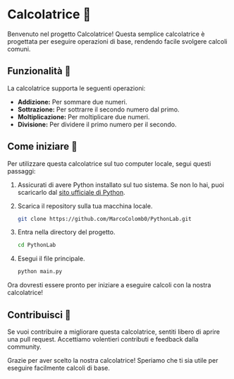 # Calcolatrice  🚀

Benvenuto nel progetto Calcolatrice! Questa semplice calcolatrice è progettata per eseguire operazioni di base, rendendo facile svolgere calcoli comuni.

## Funzionalità 🧮

La calcolatrice supporta le seguenti operazioni:

- **Addizione:** Per sommare due numeri.
- **Sottrazione:** Per sottrarre il secondo numero dal primo.
- **Moltiplicazione:** Per moltiplicare due numeri.
- **Divisione:** Per dividere il primo numero per il secondo.

## Come iniziare 🚀

Per utilizzare questa calcolatrice sul tuo computer locale, segui questi passaggi:

1. Assicurati di avere Python installato sul tuo sistema. Se non lo hai, puoi scaricarlo dal [sito ufficiale di Python](https://www.python.org/).

2. Scarica il repository sulla tua macchina locale.

    ```bash
    git clone https://github.com/MarcoColomb0/PythonLab.git
    ```

3. Entra nella directory del progetto.

    ```bash
    cd PythonLab
    ```

4. Esegui il file principale.

    ```bash
    python main.py
    ```

Ora dovresti essere pronto per iniziare a eseguire calcoli con la nostra calcolatrice!

## Contribuisci 🤝

Se vuoi contribuire a migliorare questa calcolatrice, sentiti libero di aprire una pull request. Accettiamo volentieri contributi e feedback dalla community.

Grazie per aver scelto la nostra calcolatrice! Speriamo che ti sia utile per eseguire facilmente calcoli di base.
